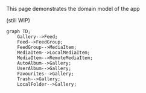 This page demonstrates the domain model of the app

(still WIP)

```mermaid
graph TD;
    Gallery-->Feed;
    Feed-->FeedGroup;
    FeedGroup-->MediaItem;
    MediaItem-->LocalMediaItem;
    MediaItem-->RemoteMediaItem;
    AutoAlbum-->Gallery;
    UserAlbum-->Gallery;
    Favourites-->Gallery;
    Trash-->Gallery;
    LocalFolder-->Gallery;
```